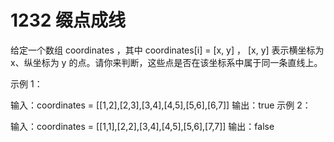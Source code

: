 # 1232 缀点成线
给定一个数组 coordinates ，其中 coordinates[i] = [x, y] ， [x, y] 表示横坐标为 x、纵坐标为 y 的点。请你来判断，这些点是否在该坐标系中属于同一条直线上。

 

示例 1：



输入：coordinates = [[1,2],[2,3],[3,4],[4,5],[5,6],[6,7]]
输出：true
示例 2：



输入：coordinates = [[1,1],[2,2],[3,4],[4,5],[5,6],[7,7]]
输出：false
 